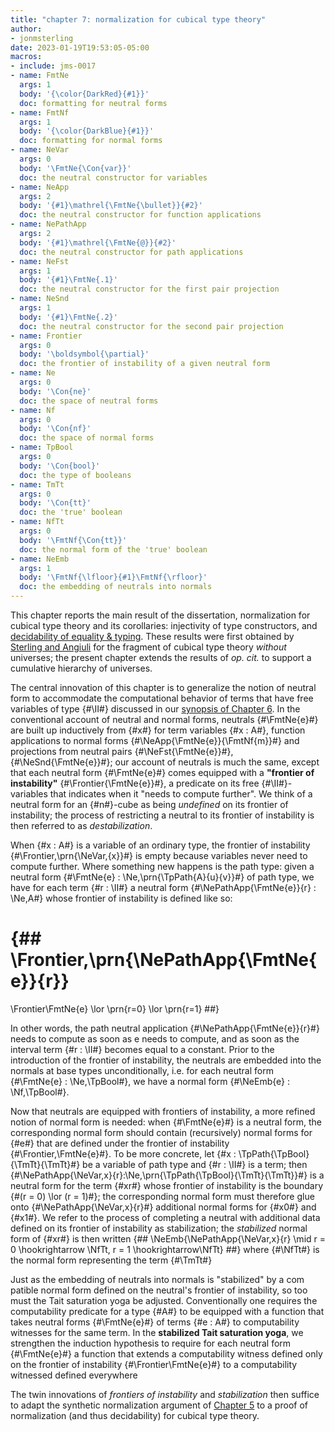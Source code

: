 ```yaml
---
title: "chapter 7: normalization for cubical type theory"
author:
- jonmsterling
date: 2023-01-19T19:53:05-05:00
macros: 
- include: jms-0017
- name: FmtNe
  args: 1
  body: '{\color{DarkRed}{#1}}'
  doc: formatting for neutral forms
- name: FmtNf
  args: 1
  body: '{\color{DarkBlue}{#1}}'
  doc: formatting for normal forms
- name: NeVar
  args: 0
  body: '\FmtNe{\Con{var}}'
  doc: the neutral constructor for variables
- name: NeApp
  args: 2
  body: '{#1}\mathrel{\FmtNe{\bullet}}{#2}'
  doc: the neutral constructor for function applications
- name: NePathApp
  args: 2
  body: '{#1}\mathrel{\FmtNe{@}}{#2}'
  doc: the neutral constructor for path applications
- name: NeFst
  args: 1
  body: '{#1}\FmtNe{.1}'
  doc: the neutral constructor for the first pair projection
- name: NeSnd
  args: 1
  body: '{#1}\FmtNe{.2}'
  doc: the neutral constructor for the second pair projection
- name: Frontier
  args: 0
  body: '\boldsymbol{\partial}'
  doc: the frontier of instability of a given neutral form
- name: Ne
  args: 0
  body: '\Con{ne}'
  doc: the space of neutral forms
- name: Nf
  args: 0
  body: '\Con{nf}'
  doc: the space of normal forms
- name: TpBool
  args: 0
  body: '\Con{bool}'
  doc: the type of booleans
- name: TmTt
  args: 0
  body: '\Con{tt}'
  doc: the 'true' boolean
- name: NfTt
  args: 0
  body: '\FmtNf{\Con{tt}}'
  doc: the normal form of the 'true' boolean
- name: NeEmb
  args: 1
  body: '\FmtNf{\lfloor}{#1}\FmtNf{\rfloor}'
  doc: the embedding of neutrals into normals
---
```


This chapter reports the main result of the dissertation, normalization for cubical type theory and its corollaries: injectivity of type constructors, and [decidability of equality & typing](jms-000T). These results were first obtained by [Sterling and Angiuli](sterling-angiuli-2021) for the fragment of cubical type theory *without* universes; the present chapter extends the results of *op. cit.* to support a cumulative hierarchy of universes.

The central innovation of this chapter is to generalize the notion of neutral form to accommodate the computational behavior of terms that have free variables of type {#\II#} discussed in our [synopsis of Chapter 6](jms-0017).  In the conventional account of neutral and normal forms, neutrals {#\FmtNe{e}#} are built up inductively from
{#x#} for term variables {#x : A#}, function applications to normal forms {#\NeApp{\FmtNe{e}}{\FmtNf{m}}#}
and projections from neutral pairs {#\NeFst{\FmtNe{e}}#}, {#\NeSnd{\FmtNe{e}}#}; our account of neutrals is much the same, except that each neutral form {#\FmtNe{e}#} comes equipped with a **"frontier
of instability"** {#\Frontier{\FmtNe{e}}#}, a predicate on its free {#\II#}-variables that indicates when it "needs to compute further". We think of a neutral form for an {#n#}-cube as being *undefined* on its frontier of instability; the process of restricting a neutral to its frontier of instability is then referred to as *destabilization*.

When {#x : A#} is a variable of an ordinary type, the frontier of instability {#\Frontier\,\prn{\NeVar\,{x}}#} is empty because variables never need to compute further. Where something new happens is the path type: given a neutral form {#\FmtNe{e} : \Ne\,\prn{\TpPath{A}{u}{v}}#}
of path type, we have for each term {#r : \II#} a neutral form {#\NePathApp{\FmtNe{e}}{r} : \Ne\,A#} whose frontier of instability is defined like so:

{## 
  \Frontier\,\prn{\NePathApp{\FmtNe{e}}{r}} 
  = 
  \Frontier\FmtNe{e}
  \lor
  \prn{r=0}
  \lor
  \prn{r=1}
##}


In other words, the path neutral application {#\NePathApp{\FmtNe{e}}{r}#} needs to compute as soon as e needs to compute, and as soon as the interval term {#r : \II#} becomes equal to a constant. Prior to the introduction of the frontier of instability, the neutrals are embedded into the normals at base types unconditionally, i.e. for each neutral form {#\FmtNe{e} : \Ne\,\TpBool#}, we have a normal form {#\NeEmb{e} : \Nf\,\TpBool#}.

Now that neutrals are equipped with frontiers of instability, a more refined notion of normal form is needed: when {#\FmtNe{e}#} is a neutral form, the corresponding normal form should contain (recursively) normal forms for {#e#} that are defined under the frontier of instability {#\Frontier\,\FmtNe{e}#}. To be more concrete,
let {#x : \TpPath{\TpBool}{\TmTt}{\TmTt}#} be a variable of path type and {#r : \II#} is a term; then {#\NePathApp{\NeVar\,x}{r}:\Ne\,\prn{\TpPath{\TpBool}{\TmTt}{\TmTt}}#} is a neutral form for the term {#xr#} whose frontier of instability is the boundary {#(r = 0) \lor (r = 1)#}; the corresponding normal form must therefore glue onto {#\NePathApp{\NeVar\,x}{r}#} additional normal forms for {#x0#} and
{#x1#}. We refer to the process of completing a neutral with additional data defined on its frontier of instability as stabilization; the *stabilized* normal form of {#xr#} is then written
{## \NeEmb{\NePathApp{\NeVar\,x}{r} \mid r = 0 \hookrightarrow \NfTt, r = 1 \hookrightarrow\NfTt} ##}
where {#\NfTt#} is the normal form representing the term {#\TmTt#}


Just as the embedding of neutrals into normals is "stabilized" by a com patible normal form defined on the neutral's frontier of instability, so too must the Tait saturation yoga be adjusted. Conventionally one requires the computability predicate for a type {#A#} to be equipped with a function that takes neutral forms {#\FmtNe{e}#} of terms {#e : A#} to computability witnesses for the same term. In the **stabilized Tait saturation yoga**, we strengthen the induction hypothesis to require for each neutral form {#\FmtNe{e}#} a function that extends a computability witness defined only on the frontier of instability {#\Frontier\FmtNe{e}#} to a computability witnessed defined everywhere

The twin innovations of *frontiers of instability* and *stabilization* then suffice to adapt the synthetic normalization argument of [Chapter 5](jms-0015) to a proof of normalization (and thus decidability) for cubical type theory.
